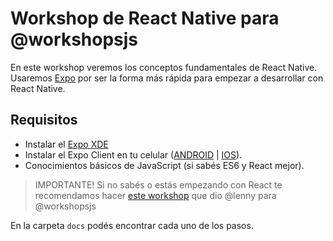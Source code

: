 # Workshop de React Native para @workshopsjs 

En este workshop veremos los conceptos fundamentales de React Native. Usaremos [Expo](https://expo.io/) por ser la forma más rápida para empezar a desarrollar con React Native.

## Requisitos
- Instalar el [Expo XDE](https://expo.io/tools)
- Instalar el Expo Client en tu celular ([ANDROID](https://play.google.com/store/apps/details?id=host.exp.exponent&referrer=www) | [IOS](https://itunes.apple.com/app/apple-store/id982107779?ct=www&mt=8)).
- Conocimientos básicos de JavaScript (si sabés ES6 y React mejor).

> IMPORTANTE! Si no sabés o estás empezando con React te recomendamos hacer [este workshop](https://github.com/leoasis/workshop-pensando-en-react) que dio @lenny para @workshopsjs


En la carpeta `docs` podés encontrar cada uno de los pasos.
